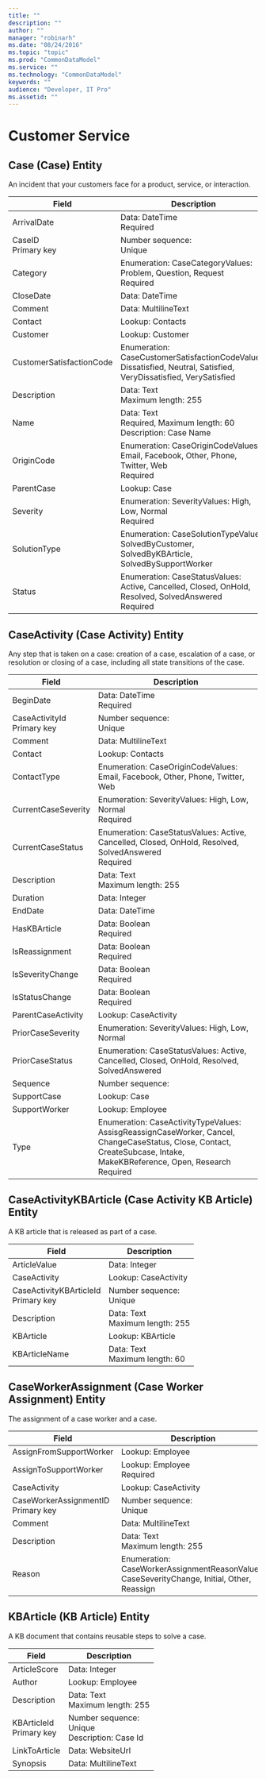 ```yaml
---
title: ""
description: ""
author: ""
manager: "robinarh"
ms.date: "08/24/2016"
ms.topic: "topic"
ms.prod: "CommonDataModel"
ms.service: ""
ms.technology: "CommonDataModel"
keywords: ""
audience: "Developer, IT Pro"
ms.assetid: ""
---
```


# Customer Service
## Case (Case) Entity
An incident that your customers face for a product, service, or interaction.

Field | Description
---|---
ArrivalDate | Data: DateTime<br>Required
CaseID<br>Primary key | Number sequence: <br>Unique
Category | Enumeration: CaseCategoryValues: Problem, Question, Request<br>Required
CloseDate | Data: DateTime
Comment | Data: MultilineText
Contact | Lookup: Contacts
Customer | Lookup: Customer
CustomerSatisfactionCode | Enumeration: CaseCustomerSatisfactionCodeValues: Dissatisfied, Neutral, Satisfied, VeryDissatisfied, VerySatisfied
Description | Data: Text<br>Maximum length: 255
Name | Data: Text<br>Required, Maximum length: 60<br>Description: Case Name
OriginCode | Enumeration: CaseOriginCodeValues: Email, Facebook, Other, Phone, Twitter, Web<br>Required
ParentCase | Lookup: Case
Severity | Enumeration: SeverityValues: High, Low, Normal<br>Required
SolutionType | Enumeration: CaseSolutionTypeValues: SolvedByCustomer, SolvedByKBArticle, SolvedBySupportWorker
Status | Enumeration: CaseStatusValues: Active, Cancelled, Closed, OnHold, Resolved, SolvedAnswered<br>Required
## CaseActivity (Case Activity) Entity
Any step that is taken on a case: creation of a case, escalation of a case, or resolution or closing of a case, including all state transitions of the case.

Field | Description
---|---
BeginDate | Data: DateTime<br>Required
CaseActivityId<br>Primary key | Number sequence: <br>Unique
Comment | Data: MultilineText
Contact | Lookup: Contacts
ContactType | Enumeration: CaseOriginCodeValues: Email, Facebook, Other, Phone, Twitter, Web
CurrentCaseSeverity | Enumeration: SeverityValues: High, Low, Normal<br>Required
CurrentCaseStatus | Enumeration: CaseStatusValues: Active, Cancelled, Closed, OnHold, Resolved, SolvedAnswered<br>Required
Description | Data: Text<br>Maximum length: 255
Duration | Data: Integer
EndDate | Data: DateTime
HasKBArticle | Data: Boolean<br>Required
IsReassignment | Data: Boolean<br>Required
IsSeverityChange | Data: Boolean<br>Required
IsStatusChange | Data: Boolean<br>Required
ParentCaseActivity | Lookup: CaseActivity
PriorCaseSeverity | Enumeration: SeverityValues: High, Low, Normal
PriorCaseStatus | Enumeration: CaseStatusValues: Active, Cancelled, Closed, OnHold, Resolved, SolvedAnswered
Sequence | Number sequence:
SupportCase | Lookup: Case
SupportWorker | Lookup: Employee
Type | Enumeration: CaseActivityTypeValues: AssisgReassignCaseWorker, Cancel, ChangeCaseStatus, Close, Contact, CreateSubcase, Intake, MakeKBReference, Open, Research<br>Required
## CaseActivityKBArticle (Case Activity KB Article) Entity
A KB article that is released as part of a case.

Field | Description
---|---
ArticleValue | Data: Integer
CaseActivity | Lookup: CaseActivity
CaseActivityKBArticleId<br>Primary key | Number sequence: <br>Unique
Description | Data: Text<br>Maximum length: 255
KBArticle | Lookup: KBArticle
KBArticleName | Data: Text<br>Maximum length: 60
## CaseWorkerAssignment (Case Worker Assignment) Entity
The assignment of a case worker and a case.

Field | Description
---|---
AssignFromSupportWorker | Lookup: Employee
AssignToSupportWorker | Lookup: Employee<br>Required
CaseActivity | Lookup: CaseActivity
CaseWorkerAssignmentID<br>Primary key | Number sequence: <br>Unique
Comment | Data: MultilineText
Description | Data: Text<br>Maximum length: 255
Reason | Enumeration: CaseWorkerAssignmentReasonValues: CaseSeverityChange, Initial, Other, Reassign
## KBArticle (KB Article) Entity
A KB document that contains reusable steps to solve a case.

Field | Description
---|---
ArticleScore | Data: Integer
Author | Lookup: Employee
Description | Data: Text<br>Maximum length: 255
KBArticleId<br>Primary key | Number sequence: <br>Unique<br>Description: Case Id
LinkToArticle | Data: WebsiteUrl
Synopsis | Data: MultilineText
